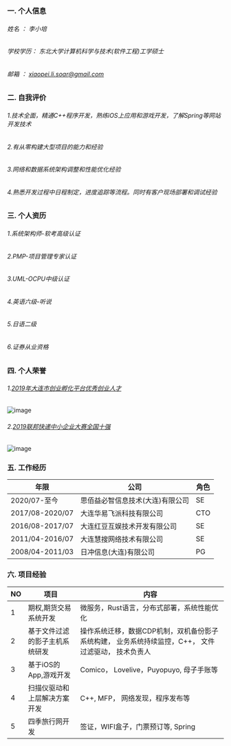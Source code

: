 ### 一. 个人信息
###### 姓名    ： 李小培
###### 学校学历： 东北大学计算机科学与技术(软件工程)工学硕士
###### 邮箱    ： xiaopei.li.soar@gmail.com


### 二. 自我评价
###### 1.技术全面，精通C++程序开发，熟练iOS上应用和游戏开发，了解Spring等网站开发技术
###### 2.有从零构建大型项目的能力和经验
###### 3.网络和数据系统架构调整和性能优化经验
###### 4.熟悉开发过程中日程制定，进度追踪等流程。同时有客户现场部署和调试经验

### 三. 个人资历
###### 1.系统架构师-软考高级认证
###### 2.PMP-项目管理专家认证
###### 3.UML-OCPU中级认证
###### 4.英语六级-听说
###### 5.日语二级
###### 6.证券从业资格

### 四. 个人荣誉
###### 1.[2019年大连市创业孵化平台优秀创业人才](https://wenku.baidu.com/view/3ad77209a800b52acfc789eb172ded630b1c98b6.html)<br>
![image](https://user-images.githubusercontent.com/5185995/131624520-e25a8f9a-e1fe-4433-a22c-362ba02533ff.png)
###### 2.[2019联邦快递中小企业大赛全国十强](https://www.sohu.com/a/317046248_564549)<br>
![image](https://user-images.githubusercontent.com/5185995/131624570-ac6fbe25-02ad-40dd-a4dc-9156905b1467.png)

### 五. 工作经历
| 年限 | 公司 | 角色 |
| -------- | -------- | -------- |
| 2020/07-至今    | 思佰益必智信息技术(大连)有限公司   | SE   |
| 2017/08-2020/07 | 大连华易飞派科技有限公司          | CTO  |
| 2016/08-2017/07 | 大连红豆互娱技术开发有限公司       | SE   |
| 2011/04-2016/07 | 大连慧搜网络技术有限公司           | SE   |
| 2008/04-2011/03 | 日冲信息(大连)有限公司             | PG  |

### 六. 项目经验

| NO | 项目 | 内容 |
| -------- | -------- | -------- |
| 1| 期权,期货交易系统开发| 微服务，Rust语言，分布式部署，系统性能优化   |
| 2| 基于文件过滤的影子主机系统研发| 操作系统迁移，数据CDP机制，双机备份影子系统构建， 业务系统持续监控，C++， 文件过滤驱动， 技术负责人   |
| 3| 基于iOS的App,游戏开发| Comico， Lovelive，Puyopuyo, 母子手账等  |
| 4| 扫描仪驱动和上层解决方案开发|  C++, MFP， 网络发现，程序发布等  |
| 5| 四季旅行网开发| 签证，WIFI盒子，门票预订等, Spring |

